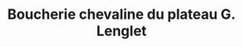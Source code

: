 ---
title: "Boucherie chevaline du plateau G. Lenglet"
url: /boulogne-sur-mer/boucherie-chevaline-du-plateau-g-lenglet/
shop: boucherie
---